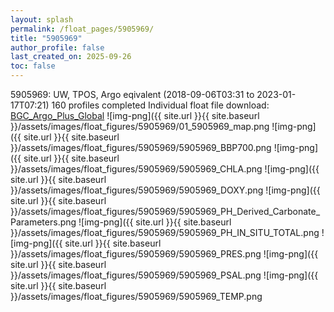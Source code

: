 ```yaml
---
layout: splash
permalink: /float_pages/5905969/
title: "5905969"
author_profile: false
last_created_on: 2025-09-26
toc: false
---
```

 
5905969: UW, TPOS, Argo eqivalent (2018-09-06T03:31 to 2023-01-17T07:21)
160 profiles completed
Individual float file download: [BGC_Argo_Plus_Global](https://ftp.soest.hawaii.edu/bgc_argo_plus/Individual_Floats/outliers_removed/5905969_Sprof_processed.nc)
![img-png]({{ site.url }}{{ site.baseurl }}/assets/images/float_figures/5905969/01_5905969_map.png
![img-png]({{ site.url }}{{ site.baseurl }}/assets/images/float_figures/5905969/5905969_BBP700.png
![img-png]({{ site.url }}{{ site.baseurl }}/assets/images/float_figures/5905969/5905969_CHLA.png
![img-png]({{ site.url }}{{ site.baseurl }}/assets/images/float_figures/5905969/5905969_DOXY.png
![img-png]({{ site.url }}{{ site.baseurl }}/assets/images/float_figures/5905969/5905969_PH_Derived_Carbonate_Parameters.png
![img-png]({{ site.url }}{{ site.baseurl }}/assets/images/float_figures/5905969/5905969_PH_IN_SITU_TOTAL.png
![img-png]({{ site.url }}{{ site.baseurl }}/assets/images/float_figures/5905969/5905969_PRES.png
![img-png]({{ site.url }}{{ site.baseurl }}/assets/images/float_figures/5905969/5905969_PSAL.png
![img-png]({{ site.url }}{{ site.baseurl }}/assets/images/float_figures/5905969/5905969_TEMP.png
